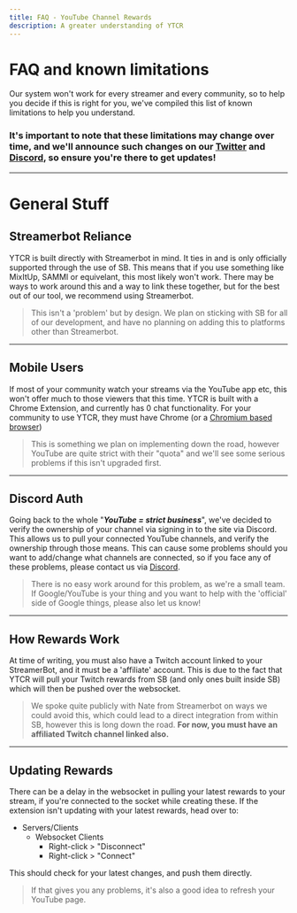 ```yaml
---
title: FAQ - YouTube Channel Rewards
description: A greater understanding of YTCR
---
```


# FAQ and known limitations
Our system won't work for every streamer and every community, so to help you decide if this is right for you, we've compiled this list of known limitations to help you understand.

### It's important to note that these limitations may change over time, and we'll announce such changes on our [Twitter](https://twitter.com/gezel_io) and [Discord](https://gezel.io/discord), so ensure you're there to get updates!
---

# General Stuff

## Streamerbot Reliance
YTCR is built directly with Streamerbot in mind. It ties in and is only officially supported through the use of SB. This means that if you use something like MixItUp, SAMMI or equivelant, this most likely won't work. There may be ways to work around this and a way to link these together, but for the best out of our tool, we recommend using Streamerbot.

>This isn't a 'problem' but by design. We plan on sticking with SB for all of our development, and have no planning on adding this to platforms other than Streamerbot.
---
## Mobile Users
If most of your community watch your streams via the YouTube app etc, this won't offer much to those viewers that this time. YTCR is built with a Chrome Extension, and currently has 0 chat functionality. For your community to use YTCR, they must have Chrome (or a [Chromium based browser](https://www.zdnet.com/pictures/all-the-chromium-based-browsers/))
>This is something we plan on implementing down the road, however YouTube are quite strict with their "quota" and we'll see some serious problems if this isn't upgraded first.
---
## Discord Auth
Going back to the whole "***YouTube = strict business***", we've decided to verify the ownership of your channel via signing in to the site via Discord. This allows us to pull your connected YouTube channels, and verify the ownership through those means.
This can cause some problems should you want to add/change what channels are connected, so if you face any of these problems, please contact us via [Discord](https://gezel.io/discord).
> There is no easy work around for this problem, as we're a small team. If Google/YouTube is your thing and you want to help with the 'official' side of Google things, please also let us know!
---
## How Rewards Work
At time of writing, you must also have a Twitch account linked to your StreamerBot, and it must be a 'affiliate' account. This is due to the fact that YTCR will pull your Twitch rewards from SB (and only ones built inside SB) which will then be pushed over the websocket.
>We spoke quite publicly with Nate from Streamerbot on ways we could avoid this, which could lead to a direct integration from within SB, however this is long down the road.
**For now, you must have an affiliated Twitch channel linked also.**
---
## Updating Rewards
There can be a delay in the websocket in pulling your latest rewards to your stream, if you're connected to the socket while creating these. If the extension isn't updating with your latest rewards, head over to:
- Servers/Clients
	- Websocket Clients
		- Right-click > "Disconnect"
		- Right-click > "Connect"

This should check for your latest changes, and push them directly.
>If that gives you any problems, it's also a good idea to refresh your YouTube page.